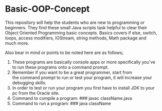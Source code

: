 # Basic-OOP-Concept
This repository will help the students who are new to programming or beginners. They find these small Java scripts task helpful to clear their Object Oriented Programming basic concepts. Basics covers if else, switch, loops, access modifiers, IOStream, string methods, Math package and much more.


Also bear in mind or points to be noted here are as follows;
1. These programs are basically console apps or more specifically you've to run these programs onto a command prompt.
2. Remember if you want to be a great programmer, start from the command prompt to run or test your program, it will increase your debugging skills.
3. In order to test or run your program you first have to install JDK to your pc from the Oracle site. 
4. Command to compile a program: ### javac className.java
5. Command to run a program: ### java className
